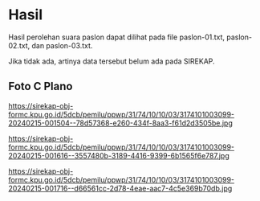 # Hasil

Hasil perolehan suara paslon dapat dilihat pada file paslon-01.txt, paslon-02.txt, dan paslon-03.txt.

Jika tidak ada, artinya data tersebut belum ada pada SIREKAP.

## Foto C Plano

https://sirekap-obj-formc.kpu.go.id/5dcb/pemilu/ppwp/31/74/10/10/03/3174101003099-20240215-001504--78d57368-e260-434f-8aa3-f61d2d3505be.jpg

https://sirekap-obj-formc.kpu.go.id/5dcb/pemilu/ppwp/31/74/10/10/03/3174101003099-20240215-001616--3557480b-3189-4416-9399-6b1565f6e787.jpg

https://sirekap-obj-formc.kpu.go.id/5dcb/pemilu/ppwp/31/74/10/10/03/3174101003099-20240215-001716--d66561cc-2d78-4eae-aac7-4c5e369b70db.jpg
